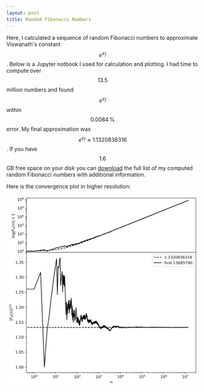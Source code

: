 ```yaml
---
layout: post
title: Random Fibonacci Numbers
---
```

Here, I calculated a sequence of random Fibonacci numbers to approximate Viswanath's constant $$e^{\gamma_f}$$.
Below is a Jupyter notbook I used for calculation and plotting.
I had time to compute over $$13.5$$ million numbers and found $$e^{\gamma_f}$$ within $$0.0084\,\%$$ error.
My final approximation was $$e^{\gamma_f} \approx 1.1320836316$$.
If you have $$1.6$$ GB free space on your disk you can <a href="https://drive.google.com/file/d/1W3eCH1YOC4AWPWgZknkkcW0GDbbXV0_h/view" target="_blank">download</a> the full list of my computed random Fibonacci numbers with additional information.

<script src="https://gist.github.com/CodingBobby/45bb2b9a5c44cd71b9cc0f7cf7b101b7.js"></script>

Here is the convergence plot in higher resolution:

![13.5 million random Fibonacci numbers](/assets/images/randomFib_13M.png)